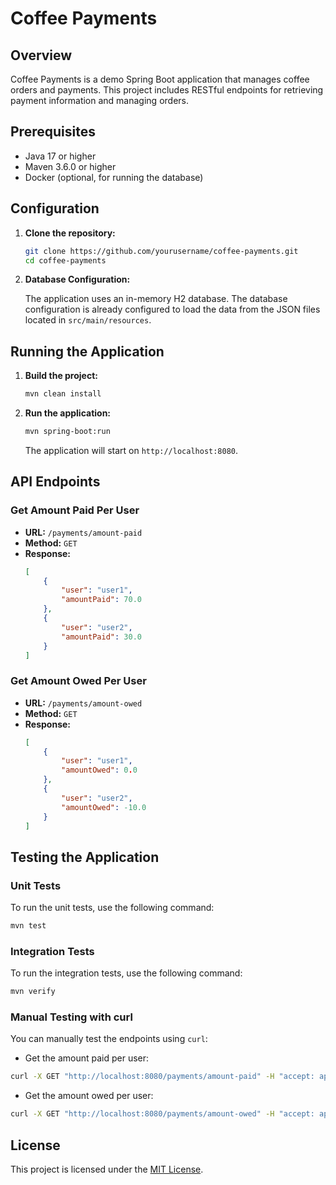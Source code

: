 # Coffee Payments

## Overview

Coffee Payments is a demo Spring Boot application that manages coffee orders and payments. This project includes RESTful endpoints for retrieving payment information and managing orders.

## Prerequisites

- Java 17 or higher
- Maven 3.6.0 or higher
- Docker (optional, for running the database)

## Configuration

1. **Clone the repository:**

    ```sh
    git clone https://github.com/yourusername/coffee-payments.git
    cd coffee-payments
    ```

2. **Database Configuration:**

   The application uses an in-memory H2 database. The database configuration is already configured to load the data from the JSON files located in `src/main/resources`.

## Running the Application

1. **Build the project:**

    ```sh
    mvn clean install
    ```

2. **Run the application:**

    ```sh
    mvn spring-boot:run
    ```

   The application will start on `http://localhost:8080`.

## API Endpoints

### Get Amount Paid Per User

- **URL:** `/payments/amount-paid`
- **Method:** `GET`
- **Response:**
    ```json
    [
        {
            "user": "user1",
            "amountPaid": 70.0
        },
        {
            "user": "user2",
            "amountPaid": 30.0
        }
    ]
    ```

### Get Amount Owed Per User

- **URL:** `/payments/amount-owed`
- **Method:** `GET`
- **Response:**
    ```json
    [
        {
            "user": "user1",
            "amountOwed": 0.0
        },
        {
            "user": "user2",
            "amountOwed": -10.0
        }
    ]
    ```


## Testing the Application

### Unit Tests

To run the unit tests, use the following command:

```sh
mvn test
```

### Integration Tests

To run the integration tests, use the following command:

```sh
mvn verify
```

### Manual Testing with curl

You can manually test the endpoints using `curl`:

- Get the amount paid per user:
```sh
curl -X GET "http://localhost:8080/payments/amount-paid" -H "accept: application/json"
```
- Get the amount owed per user:
```sh
curl -X GET "http://localhost:8080/payments/amount-owed" -H "accept: application/json"
```

## License

This project is licensed under the [MIT License](https://opensource.org/license/mit).
